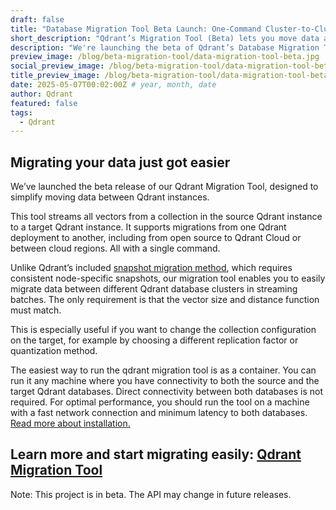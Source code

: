 ```yaml
---
draft: false
title: "Database Migration Tool Beta Launch: One-Command Cluster-to-Cluster Transfers"
short_description: "Qdrant’s Migration Tool (Beta) lets you move data across clusters or regions with one command—no snapshots needed. Try it now."
description: "We're launching the beta of Qdrant’s Database Migration Tool—migrate data across clusters, regions, or from open source to cloud with just one command. No manual snapshots, fully stream-based. Try the beta now!"
preview_image: /blog/beta-migration-tool/data-migration-tool-beta.jpg
social_preview_image: /blog/beta-migration-tool/data-migration-tool-beta.jpg
title_preview_image: /blog/beta-migration-tool/data-migration-tool-beta.jpg
date: 2025-05-07T00:02:00Z # year, month, date
author: Qdrant
featured: false
tags:
  - Qdrant
---
```


## Migrating your data just got easier

We’ve launched the beta release of our Qdrant Migration Tool, designed to simplify moving data between Qdrant instances.

This tool streams all vectors from a collection in the source Qdrant instance to a target Qdrant instance. It supports migrations from one Qdrant deployment to another, including from open source to Qdrant Cloud or between cloud regions. All with a single command.

Unlike Qdrant’s included [snapshot migration method](https://qdrant.tech/documentation/concepts/snapshots/), which requires consistent node-specific snapshots, our migration tool enables you to easily migrate data between different Qdrant database clusters in streaming batches. The only requirement is that the vector size and distance function must match.

This is especially useful if you want to change the collection configuration on the target, for example by choosing a different replication factor or quantization method.

The easiest way to run the qdrant migration tool is as a container. You can run it any machine where you have connectivity to both the source and the target Qdrant databases. Direct connectivity between both databases is not required. For optimal performance, you should run the tool on a machine with a fast network connection and minimum latency to both databases. [Read more about installation.](https://github.com/qdrant/migration?tab=readme-ov-file#installation)

## Learn more and start migrating easily: [Qdrant Migration Tool](https://github.com/qdrant/migration) 

Note: This project is in beta. The API may change in future releases.
